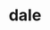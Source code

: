 ---
category: 4-letters
denotation: null
name: dale
reference_link: https://www.etymonline.com/word/dale
root_language: null
root_name: null
title: dale
type: free
word_sums:
- respelling: dale
  sum: 'Dale + '
---
